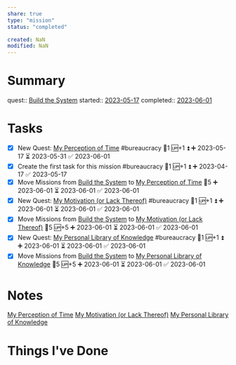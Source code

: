 ```yaml
---
share: true
type: "mission"
status: "completed"

created: NaN 
modified: NaN
---
```

 
# Summary
quest:: [Build the System](./Build%20the%20System.md)
started:: [2023-05-17](../09%20-%20Daily%20Notes/2023-05-17.md)
completed:: [2023-06-01](../09%20-%20Daily%20Notes/2023-06-01.md)
# Tasks
- [x] New Quest: [My Perception of Time](./My%20Perception%20of%20Time.md) #bureaucracy 🥄1 🆙+1 ⏫ ➕ 2023-05-17 ⏳ 2023-05-31 ✅ 2023-06-01
- [x] Create the first task for this mission #bureaucracy 🥄1 🆙+1 ⏫ ➕ 2023-04-17 ✅ 2023-05-17
- [x] Move Missions from [Build the System](./Build%20the%20System.md) to [My Perception of Time](./My%20Perception%20of%20Time.md) 🥄5  ➕ 2023-06-01 ⏳ 2023-06-01 ✅ 2023-06-01
- [x] New Quest: [My Motivation (or Lack Thereof)](./My%20Motivation%20(or%20Lack%20Thereof).md) #bureaucracy 🥄1 🆙+1 ⏫ ➕ 2023-06-01 ⏳ 2023-06-01 ✅ 2023-06-01
- [x] Move Missions from [Build the System](./Build%20the%20System.md) to [My Motivation (or Lack Thereof)](./My%20Motivation%20(or%20Lack%20Thereof).md) 🥄5 🆙+5 ➕ 2023-06-01 ⏳ 2023-06-01 ✅ 2023-06-01
- [x] New Quest: [My Personal Library of Knowledge](./My%20Personal%20Library%20of%20Knowledge.md) #bureaucracy 🥄1 🆙+1 ⏫ ➕ 2023-06-01 ⏳ 2023-06-01 ✅ 2023-06-01
- [x] Move Missions from [Build the System](./Build%20the%20System.md) to [My Personal Library of Knowledge](./My%20Personal%20Library%20of%20Knowledge.md) 🥄5 🆙+5 ➕ 2023-06-01 ⏳ 2023-06-01 ✅ 2023-06-01

# Notes
[My Perception of Time](./My%20Perception%20of%20Time.md)
[My Motivation (or Lack Thereof)](./My%20Motivation%20(or%20Lack%20Thereof).md)
[My Personal Library of Knowledge](./My%20Personal%20Library%20of%20Knowledge.md)
# Things I've Done